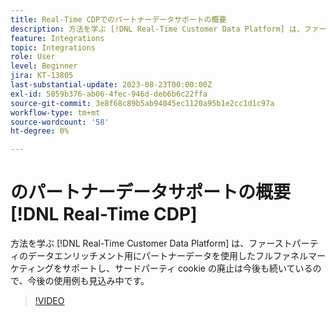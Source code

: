 ```yaml
---
title: Real-Time CDPでのパートナーデータサポートの概要
description: 方法を学ぶ [!DNL Real-Time Customer Data Platform] は、ファーストパーティのデータエンリッチメント用にパートナーデータを使用したフルファネルマーケティングをサポートし、サードパーティ cookie の廃止は今後も続いているので、今後の使用例も見込み中です。 
feature: Integrations
topic: Integrations
role: User
level: Beginner
jira: KT-13805
last-substantial-update: 2023-08-23T00:00:00Z
exl-id: 5059b376-ab06-4fec-946d-deb6b6c22ffa
source-git-commit: 3e8f68c89b5ab94045ec1120a95b1e2cc1d1c97a
workflow-type: tm+mt
source-wordcount: '58'
ht-degree: 0%

---
```


# のパートナーデータサポートの概要 [!DNL Real-Time CDP]

方法を学ぶ [!DNL Real-Time Customer Data Platform] は、ファーストパーティのデータエンリッチメント用にパートナーデータを使用したフルファネルマーケティングをサポートし、サードパーティ cookie の廃止は今後も続いているので、今後の使用例も見込み中です。 

>[!VIDEO](https://video.tv.adobe.com/v/3422855/?learn=on)
